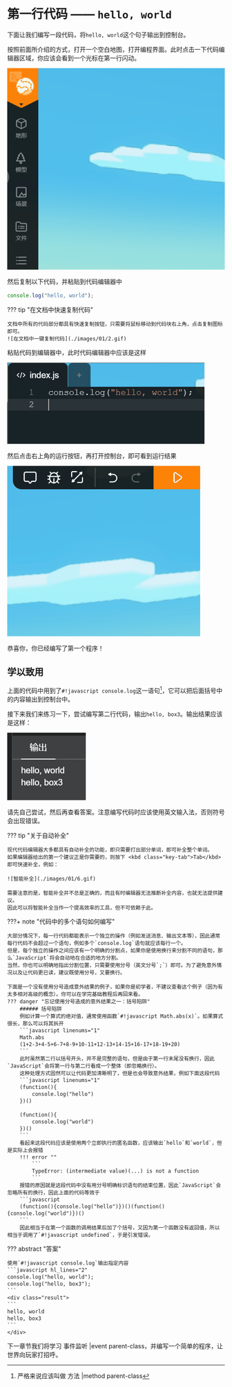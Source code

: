 # 第一行代码 —— `hello, world`

下面让我们编写一段代码，将`hello, world`这个句子输出到控制台。

按照前面所介绍的方式，打开一个空白地图，打开编程界面。此时点击一下代码编辑器区域，你应该会看到一个光标在第一行闪动。

![聚焦代码编辑器](./images/01/1.gif)

然后复制以下代码，并粘贴到代码编辑器中

```javascript
console.log("hello, world");
```

??? tip "在文档中快速复制代码"

    文档中所有的代码部分都具有快速复制按钮，只需要将鼠标移动到代码块右上角，点击复制图标即可。
    ![在文档中一键复制代码](./images/01/2.gif)

粘贴代码到编辑器中，此时代码编辑器中应该是这样

![粘贴到代码编辑器](./images/01/3.png)

然后点击右上角的运行按钮，再打开控制台，即可看到运行结果

![运行](./images/01/4.gif)

恭喜你，你已经编写了第一个程序！

## 学以致用

上面的代码中用到了`#!javascript console.log`这一语句[^1]，它可以把后面括号中的内容输出到控制台中。

接下来我们来练习一下，尝试编写第二行代码，输出`hello, box3`。输出结果应该是这样：

![练习题结果](./images/01/5.png)

请先自己尝试，然后再查看答案。注意编写代码时应该使用英文输入法，否则符号会出现错误。

??? tip "关于自动补全"

    现代代码编辑器大多都具有自动补全的功能，即只需要打出部分单词，即可补全整个单词。
    如果编辑器给出的第一个建议正是你需要的，则按下 <kbd class="key-tab">Tab</kbd> 即可快速补全，例如：

    ![智能补全](./images/01/6.gif)

    需要注意的是，智能补全并不总是正确的，而且有时编辑器无法推断补全内容，也就无法提供建议。
    因此可以将智能补全当作一个提高效率的工具，但不可依赖于此。

???+ note "代码中的多个语句如何编写"

    大部分情况下，每一行代码都能表示一个独立的操作（例如发送消息、输出文本等），因此通常每行代码不会超过一个语句，例如多个`console.log`语句就应该每行一个。
    但是，每个独立的操作之间应该有一个明确的分割点，如果你是使用换行来分割不同的语句，那么`JavaScript`将会自动地在合适的地方分割。
    当然，你也可以明确地指出分割位置，只需要使用分号（英文分号`;`）即可。为了避免意外情况以及让代码更已读，建议既使用分号，又要换行。

    下面是一个没有使用分号造成意外结果的例子，如果你是初学者，不建议查看这个例子（因为有太多相对高级的概念）。你可以在学完基础教程后再回来看。
    ??? danger "忘记使用分号造成的意外结果之一：括号陷阱"
        ###### 括号陷阱
        例如计算一个算式的绝对值，通常使用函数`#!javascript Math.abs(x)`。如果算式很长，那么可以将其拆开
        ```javascript linenums="1"
        Math.abs
        (1+2-3+4-5+6-7+8-9+10-11+12-13+14-15+16-17+18-19+20)
        ```
        此时虽然第二行以括号开头，并不是完整的语句，但是由于第一行末尾没有换行，因此`JavaScript`会将第一行与第二行看成一个整体（即忽略换行）。
        这种处理方式固然可以让代码更加清晰明了，但是也会导致意外结果，例如下面这段代码
        ```javascript linenums="1"
        (function(){
            console.log("hello")
        })()

        (function(){
            console.log("world")
        })()
        ```
        看起来这段代码应该是使用两个立即执行的匿名函数，应该输出`hello`和`world`，但是实际上会报错
        !!! error ""
            ```
            TypeError: (intermediate value)(...) is not a function
            ```
        报错的原因就是这段代码中没有用分号明确标识语句的结束位置，因此`JavaScript`会忽略所有的换行，因此上面的代码等效于
        ```javascript
        (function(){console.log("hello")})()(function(){console.log("world")})()
        ```
        因此相当于在第一个函数的调用结果后加了个括号，又因为第一个函数没有返回值，所以相当于调用了`#!javascript undefined`，于是引发错误。

??? abstract "答案"

    使用`#!javascript console.log`输出指定内容
    ```javascript hl_lines="2"
    console.log("hello, world");
    console.log("hello, box3");
    ```
    <div class="result">
    ```
    hello, world
    hello, box3
    ```
    </div>

下一章节我们将学习<icon> 事件监听 |event parent-class</icon>，并编写一个简单的程序，让世界向玩家打招呼。

[^1]: 严格来说应该叫做 <icon> 方法 |method parent-class</icon>
